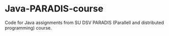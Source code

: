 # Java-PARADIS-course
Code for Java assignments from SU DSV PARADIS (Parallell and distributed programming) course.
